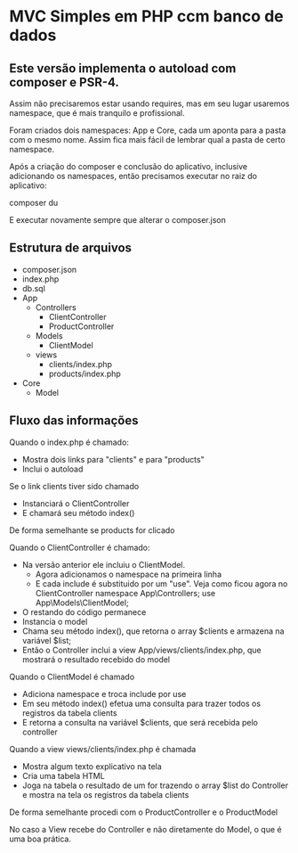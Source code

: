 # MVC Simples em PHP ccm banco de dados

## Este versão implementa o autoload com composer e PSR-4.

Assim não precisaremos estar usando requires, mas em seu lugar usaremos namespace, que é mais tranquilo e profissional.

Foram criados dois namespaces: App e Core, cada um aponta para a pasta com o mesmo nome. Assim fica mais fácil de lembrar qual a pasta de certo namespace.

Após a criação do composer e conclusão do aplicativo, inclusive adicionando os namespaces, então precisamos executar no raiz do aplicativo:

composer du

E executar novamente sempre que alterar o composer.json

## Estrutura de arquivos

- composer.json
- index.php
- db.sql
- App
    - Controllers
        - ClientController
        - ProductController
    - Models
        - ClientModel
    - views
        - clients/index.php
        - products/index.php
- Core
    - Model

## Fluxo das informações

Quando o index.php é chamado:

- Mostra dois links para "clients" e para "products"
- Inclui o autoload

Se o link clients tiver sido chamado

- Instanciará o ClientController
- E chamará seu método index()

De forma semelhante se products for clicado

Quando o ClientController é chamado:

- Na versão anterior ele incluiu o ClientModel. 
    - Agora adicionamos o namespace na primeira linha 
    - E cada include é substituido por um "use". Veja como ficou agora no ClientController
        namespace App\Controllers;
        use App\Models\ClientModel;
- O restando do código permanece
- Instancia o model
- Chama seu método index(), que retorna o array $clients e armazena na variável $list;
- Então o Controller inclui a view App/views/clients/index.php, que mostrará o resultado recebido do model

Quando o ClientModel é chamado

- Adiciona namespace e troca include por use
- Em seu método index() efetua uma consulta para trazer todos os registros da tabela clients
- E retorna a consulta na variável $clients, que será recebida pelo controller

Quando a view views/clients/index.php é chamada

- Mostra algum texto explicativo na tela
- Cria uma tabela HTML
- Joga na tabela o resultado de um for trazendo o array $list do Controller e mostra na tela os registros da tabela clients

De forma semelhante procedi com o ProductController e o ProductModel

No caso a View recebe do Controller e não diretamente do Model, o que é uma boa prática.


